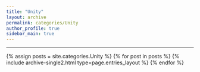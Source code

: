 ```yaml
---
title: "Unity"
layout: archive
permalink: categories/Unity
author_profile: true
sidebar_main: true
---
```


<!-- 공백이 포함되어 있는 카테고리 이름의 경우 site.categories['a b c'] 이런식으로! -->

***

{% assign posts = site.categories.Unity %}
{% for post in posts %} {% include archive-single2.html type=page.entries_layout %} {% endfor %}

